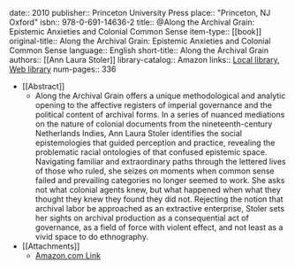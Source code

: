 date:: 2010
publisher:: Princeton University Press
place:: "Princeton, NJ Oxford"
isbn:: 978-0-691-14636-2
title:: @Along the Archival Grain: Epistemic Anxieties and Colonial Common Sense
item-type:: [[book]]
original-title:: Along the Archival Grain: Epistemic Anxieties and Colonial Common Sense
language:: English
short-title:: Along the Archival Grain
authors:: [[Ann Laura Stoler]]
library-catalog:: Amazon
links:: [Local library](zotero://select/groups/2386895/items/HUYGUDFQ), [Web library](https://www.zotero.org/groups/2386895/items/HUYGUDFQ)
num-pages:: 336

- [[Abstract]]
	- Along the Archival Grain offers a unique methodological and analytic opening to the affective registers of imperial governance and the political content of archival forms. In a series of nuanced mediations on the nature of colonial documents from the nineteenth-century Netherlands Indies, Ann Laura Stoler identifies the social epistemologies that guided perception and practice, revealing the problematic racial ontologies of that confused epistemic space.  Navigating familiar and extraordinary paths through the lettered lives of those who ruled, she seizes on moments when common sense failed and prevailing categories no longer seemed to work. She asks not what colonial agents knew, but what happened when what they thought they knew they found they did not. Rejecting the notion that archival labor be approached as an extractive enterprise, Stoler sets her sights on archival production as a consequential act of governance, as a field of force with violent effect, and not least as a vivid space to do ethnography.
- [[Attachments]]
	- [Amazon.com Link](https://www.amazon.com/Along-Archival-Grain-Epistemic-Anxieties/dp/0691146365)